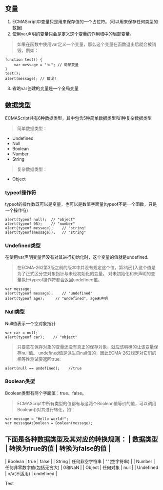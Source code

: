 ## 变量
1. ECMAScript中变量只是用来保存值的一个占位符。(可以用来保存任何类型的数据)
2. 使用var声明的变量只会是定义这个变量的作用域中的局部变量。
>如果在函数中使用var定义一个变量，那么这个变量在函数退出后就会被销毁，例如：

    function test() {
        var message = "hi"; // 局部变量
    }
    test();
    alert(message); // 错误！

3. 省略var创建的变量是一个全局变量
## 数据类型
ECMAScript共有6种数据类型，其中包含5种简单数据类型和1种复杂数据类型
>简单数据类型：
- Undefined
- Null
- Boolean
- Number
- String
>复杂数据类型：
- Object
### typeof操作符
typeof的操作数既可以是变量，也可以是数值字面量(typeof不是一个函数，只是一个操作符)

    alert(typeof null);  // "object"
    alert(typeof 95);    // "number"
    alert(typeof message);    // "string"
    alert(typeof(message));   // "string"

### Undefined类型
在使用var声明变量但没有对其进行初始化时，这个变量的值就是undefined.
>在ECMA-262第3版之前的版本中并没有规定这个值，第3版引入这个值是为了正式区分空对象指针与未经初始化的变量。
对未初始化和未声明的变量执行typeof操作符都会返回undefined值。

    var message;   
    alert(typeof message);    // "undefined"
    alert(typeof age);     // "undefined", age未声明

### Null类型
Null值表示一个空对象指针

    var car = null;
    alert(typeof car);    // "object"

>只要意在保存对象的变量还没有真正的保存对象，就应该明确的让该变量保存null值。
>undefined值是派生自null值的，因此ECMA-262规定对它们的相等性测试要返回true:

    alert(null == undefined);    //true

### Boolean类型
Boolean类型有两个字面值：true、false。
>ECMAScript中所有类型的值都有与这两个Boolean值等价的值，可以调用Boolean()对其进行转化，如：

    var message = "Hello world!";
    var messageAsBoolean = Boolean(message);

下面是各种数据类型及其对应的转换规则：
| 数据类型 | 转换为true的值 | 转换为false的值 |
--------------------------------------
| Boolean | true | false |
| String | 任何非空字符串 | ""(空字符串) |
| Number | 任何非零数字值(包括无穷大) | 0和NaN |
| Object | 任何对象 | null |
| Undefined | n/a(不适用) | undefined |

Test






